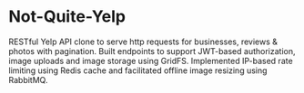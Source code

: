 # Not-Quite-Yelp
RESTful Yelp API clone to serve http requests for businesses, reviews & photos with pagination. Built endpoints to support JWT-based authorization, image uploads and image storage using GridFS. Implemented IP-based rate limiting using Redis cache and facilitated offline image resizing using RabbitMQ.
